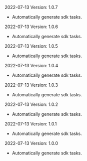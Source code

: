 2022-07-13 Version: 1.0.7
- Automatically generate sdk tasks.

2022-07-13 Version: 1.0.6
- Automatically generate sdk tasks.

2022-07-13 Version: 1.0.5
- Automatically generate sdk tasks.

2022-07-13 Version: 1.0.4
- Automatically generate sdk tasks.

2022-07-13 Version: 1.0.3
- Automatically generate sdk tasks.

2022-07-13 Version: 1.0.2
- Automatically generate sdk tasks.

2022-07-13 Version: 1.0.1
- Automatically generate sdk tasks.

2022-07-13 Version: 1.0.0
- Automatically generate sdk tasks.

